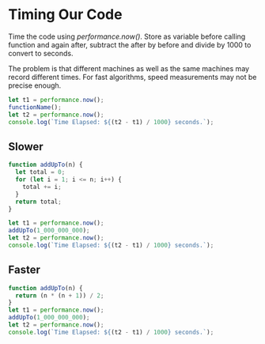 # Timing Our Code

Time the code using _performance.now()_. Store as variable before calling function and again after, subtract the after by before and divide by 1000 to convert to seconds.

The problem is that different machines as well as the same machines may record different times. For fast algorithms, speed measurements may not be precise enough.

```javascript
let t1 = performance.now();
functionName();
let t2 = performance.now();
console.log(`Time Elapsed: ${(t2 - t1) / 1000} seconds.`);
```

## Slower

```javascript
function addUpTo(n) {
  let total = 0;
  for (let i = 1; i <= n; i++) {
    total += i;
  }
  return total;
}

let t1 = performance.now();
addUpTo(1_000_000_000);
let t2 = performance.now();
console.log(`Time Elapsed: ${(t2 - t1) / 1000} seconds.`);
```

## Faster

```javascript
function addUpTo(n) {
  return (n * (n + 1)) / 2;
}
let t1 = performance.now();
addUpTo(1_000_000_000);
let t2 = performance.now();
console.log(`Time Elapsed: ${(t2 - t1) / 1000} seconds.`);
```

